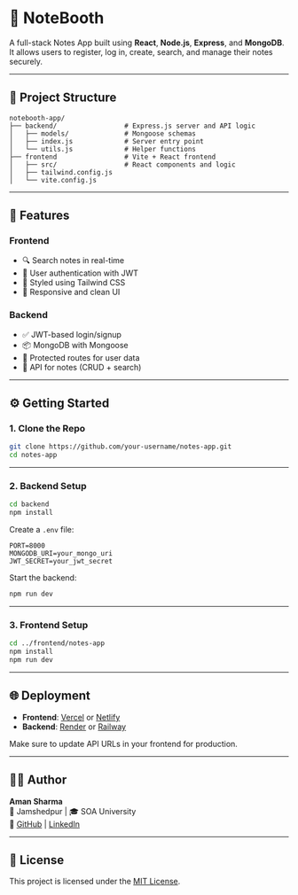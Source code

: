 # 📝 NoteBooth

A full-stack Notes App built using **React**, **Node.js**, **Express**, and **MongoDB**. It allows users to register, log in, create, search, and manage their notes securely.

---

## 📁 Project Structure

```
notebooth-app/
├── backend/                 # Express.js server and API logic
│   ├── models/              # Mongoose schemas
│   ├── index.js             # Server entry point
│   └── utils.js             # Helper functions
├── frontend                 # Vite + React frontend
│   ├── src/                 # React components and logic
│   ├── tailwind.config.js
│   └── vite.config.js
```

---

## 🚀 Features

### Frontend
- 🔍 Search notes in real-time
- 👤 User authentication with JWT
- 🎨 Styled using Tailwind CSS
- 📱 Responsive and clean UI

### Backend
- ✅ JWT-based login/signup
- 📦 MongoDB with Mongoose
- 🔐 Protected routes for user data
- 🧠 API for notes (CRUD + search)

---

## ⚙️ Getting Started

### 1. Clone the Repo

```bash
git clone https://github.com/your-username/notes-app.git
cd notes-app
```

---

### 2. Backend Setup

```bash
cd backend
npm install
```

Create a `.env` file:

```env
PORT=8000
MONGODB_URI=your_mongo_uri
JWT_SECRET=your_jwt_secret
```

Start the backend:

```bash
npm run dev
```

---

### 3. Frontend Setup

```bash
cd ../frontend/notes-app
npm install
npm run dev
```

---

## 🌐 Deployment

- **Frontend**: [Vercel](https://vercel.com) or [Netlify](https://netlify.com)
- **Backend**: [Render](https://render.com) or [Railway](https://railway.app)

Make sure to update API URLs in your frontend for production.

---

## 🙋‍♂️ Author

**Aman Sharma**  
📍 Jamshedpur | 🎓 SOA University  
🔗 [GitHub](https://github.com/amann-sharma) | [LinkedIn](https://linkedin.com/in/amann-sharma)

---

## 📄 License

This project is licensed under the [MIT License](LICENSE).

